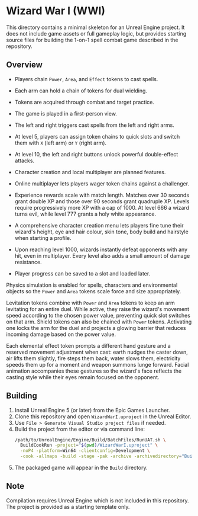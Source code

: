 # Wizard War I (WWI)

This directory contains a minimal skeleton for an Unreal Engine project. It does not include game assets or full gameplay logic, but provides starting source files for building the 1-on-1 spell combat game described in the repository.

## Overview

* Players chain `Power`, `Area`, and `Effect` tokens to cast spells.
* Each arm can hold a chain of tokens for dual wielding.
* Tokens are acquired through combat and target practice.
* The game is played in a first-person view.
* The left and right triggers cast spells from the left and right arms.
* At level 5, players can assign token chains to quick slots and switch them with `X` (left arm) or `Y` (right arm).
* At level 10, the left and right buttons unlock powerful double-effect attacks.
* Character creation and local multiplayer are planned features.
* Online multiplayer lets players wager token chains against a challenger.

* Experience rewards scale with match length. Matches over 30 seconds grant double XP and those over 90 seconds grant quadruple XP. Levels require progressively more XP with a cap of 1000. At level 666 a wizard turns evil, while level 777 grants a holy white appearance.

* A comprehensive character creation menu lets players fine tune their wizard's height, eye and hair colour, skin tone, body build and hairstyle when starting a profile.
* Upon reaching level 1000, wizards instantly defeat opponents with any hit, even in multiplayer. Every level also adds a small amount of damage resistance.
* Player progress can be saved to a slot and loaded later.

Physics simulation is enabled for spells, characters and environmental objects so the `Power` and `Area` tokens scale force and size appropriately.

Levitation tokens combine with `Power` and `Area` tokens to keep an arm levitating for an entire duel. While active, they raise the wizard's movement speed according to the chosen power value, preventing quick slot switches on that arm.
Shield tokens can also be chained with `Power` tokens. Activating one locks the arm for the duel and projects a glowing barrier that reduces incoming damage based on the power value.

Each elemental effect token prompts a different hand gesture and a reserved movement adjustment when cast: earth nudges the caster down, air lifts them slightly, fire steps them back, water slows them, electricity speeds them up for a moment and weapon summons lunge forward.
Facial animation accompanies these gestures so the wizard's face reflects the casting style while their eyes remain focused on the opponent.

## Building

1. Install Unreal Engine 5 (or later) from the Epic Games Launcher.
2. Clone this repository and open `WizardWarI.uproject` in the Unreal Editor.
3. Use `File > Generate Visual Studio project files` if needed.
4. Build the project from the editor or via command line:
   ```sh
   /path/to/UnrealEngine/Engine/Build/BatchFiles/RunUAT.sh \
     BuildCookRun -project="$(pwd)/WizardWarI.uproject" \
     -noP4 -platform=Win64 -clientconfig=Development \
     -cook -allmaps -build -stage -pak -archive -archivedirectory="Build"
   ```
5. The packaged game will appear in the `Build` directory.

## Note

Compilation requires Unreal Engine which is not included in this repository. The project is provided as a starting template only.
